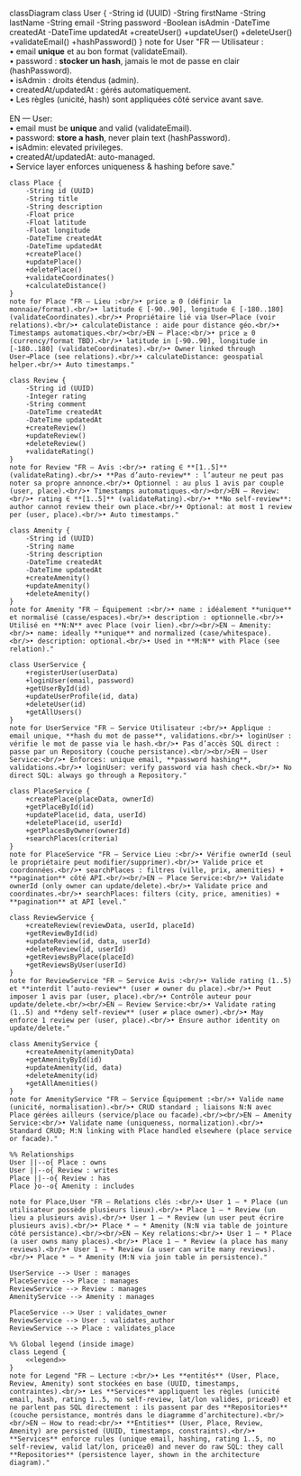 classDiagram
    class User {
        -String id (UUID)
        -String firstName
        -String lastName
        -String email
        -String password
        -Boolean isAdmin
        -DateTime createdAt
        -DateTime updatedAt
        +createUser()
        +updateUser()
        +deleteUser()
        +validateEmail()
        +hashPassword()
    }
    note for User "FR — Utilisateur :<br/>• email **unique** et au bon format (validateEmail).<br/>• password : **stocker un hash**, jamais le mot de passe en clair (hashPassword).<br/>• isAdmin : droits étendus (admin).<br/>• createdAt/updatedAt : gérés automatiquement.<br/>• Les règles (unicité, hash) sont appliquées côté service avant save.<br/><br/>EN — User:<br/>• email must be **unique** and valid (validateEmail).<br/>• password: **store a hash**, never plain text (hashPassword).<br/>• isAdmin: elevated privileges.<br/>• createdAt/updatedAt: auto-managed.<br/>• Service layer enforces uniqueness & hashing before save."

    class Place {
        -String id (UUID)
        -String title
        -String description
        -Float price
        -Float latitude
        -Float longitude
        -DateTime createdAt
        -DateTime updatedAt
        +createPlace()
        +updatePlace()
        +deletePlace()
        +validateCoordinates()
        +calculateDistance()
    }
    note for Place "FR — Lieu :<br/>• price ≥ 0 (définir la monnaie/format).<br/>• latitude ∈ [-90..90], longitude ∈ [-180..180] (validateCoordinates).<br/>• Propriétaire lié via User→Place (voir relations).<br/>• calculateDistance : aide pour distance géo.<br/>• Timestamps automatiques.<br/><br/>EN — Place:<br/>• price ≥ 0 (currency/format TBD).<br/>• latitude in [-90..90], longitude in [-180..180] (validateCoordinates).<br/>• Owner linked through User→Place (see relations).<br/>• calculateDistance: geospatial helper.<br/>• Auto timestamps."

    class Review {
        -String id (UUID)
        -Integer rating
        -String comment
        -DateTime createdAt
        -DateTime updatedAt
        +createReview()
        +updateReview()
        +deleteReview()
        +validateRating()
    }
    note for Review "FR — Avis :<br/>• rating ∈ **[1..5]** (validateRating).<br/>• **Pas d’auto-review** : l’auteur ne peut pas noter sa propre annonce.<br/>• Optionnel : au plus 1 avis par couple (user, place).<br/>• Timestamps automatiques.<br/><br/>EN — Review:<br/>• rating ∈ **[1..5]** (validateRating).<br/>• **No self-review**: author cannot review their own place.<br/>• Optional: at most 1 review per (user, place).<br/>• Auto timestamps."

    class Amenity {
        -String id (UUID)
        -String name
        -String description
        -DateTime createdAt
        -DateTime updatedAt
        +createAmenity()
        +updateAmenity()
        +deleteAmenity()
    }
    note for Amenity "FR — Équipement :<br/>• name : idéalement **unique** et normalisé (casse/espaces).<br/>• description : optionnelle.<br/>• Utilisé en **N:N** avec Place (voir lien).<br/><br/>EN — Amenity:<br/>• name: ideally **unique** and normalized (case/whitespace).<br/>• description: optional.<br/>• Used in **M:N** with Place (see relation)."

    class UserService {
        +registerUser(userData)
        +loginUser(email, password)
        +getUserById(id)
        +updateUserProfile(id, data)
        +deleteUser(id)
        +getAllUsers()
    }
    note for UserService "FR — Service Utilisateur :<br/>• Applique : email unique, **hash du mot de passe**, validations.<br/>• loginUser : vérifie le mot de passe via le hash.<br/>• Pas d’accès SQL direct : passe par un Repository (couche persistance).<br/><br/>EN — User Service:<br/>• Enforces: unique email, **password hashing**, validations.<br/>• loginUser: verify password via hash check.<br/>• No direct SQL: always go through a Repository."

    class PlaceService {
        +createPlace(placeData, ownerId)
        +getPlaceById(id)
        +updatePlace(id, data, userId)
        +deletePlace(id, userId)
        +getPlacesByOwner(ownerId)
        +searchPlaces(criteria)
    }
    note for PlaceService "FR — Service Lieu :<br/>• Vérifie ownerId (seul le propriétaire peut modifier/supprimer).<br/>• Valide price et coordonnées.<br/>• searchPlaces : filtres (ville, prix, amenities) + **pagination** côté API.<br/><br/>EN — Place Service:<br/>• Validate ownerId (only owner can update/delete).<br/>• Validate price and coordinates.<br/>• searchPlaces: filters (city, price, amenities) + **pagination** at API level."

    class ReviewService {
        +createReview(reviewData, userId, placeId)
        +getReviewById(id)
        +updateReview(id, data, userId)
        +deleteReview(id, userId)
        +getReviewsByPlace(placeId)
        +getReviewsByUser(userId)
    }
    note for ReviewService "FR — Service Avis :<br/>• Valide rating (1..5) et **interdit l’auto-review** (user ≠ owner du place).<br/>• Peut imposer 1 avis par (user, place).<br/>• Contrôle auteur pour update/delete.<br/><br/>EN — Review Service:<br/>• Validate rating (1..5) and **deny self-review** (user ≠ place owner).<br/>• May enforce 1 review per (user, place).<br/>• Ensure author identity on update/delete."

    class AmenityService {
        +createAmenity(amenityData)
        +getAmenityById(id)
        +updateAmenity(id, data)
        +deleteAmenity(id)
        +getAllAmenities()
    }
    note for AmenityService "FR — Service Équipement :<br/>• Valide name (unicité, normalisation).<br/>• CRUD standard ; liaisons N:N avec Place gérées ailleurs (service/place ou facade).<br/><br/>EN — Amenity Service:<br/>• Validate name (uniqueness, normalization).<br/>• Standard CRUD; M:N linking with Place handled elsewhere (place service or facade)."

    %% Relationships
    User ||--o{ Place : owns
    User ||--o{ Review : writes
    Place ||--o{ Review : has
    Place }o--o{ Amenity : includes

    note for Place,User "FR — Relations clés :<br/>• User 1 — * Place (un utilisateur possède plusieurs lieux).<br/>• Place 1 — * Review (un lieu a plusieurs avis).<br/>• User 1 — * Review (un user peut écrire plusieurs avis).<br/>• Place * — * Amenity (N:N via table de jointure côté persistance).<br/><br/>EN — Key relations:<br/>• User 1 — * Place (a user owns many places).<br/>• Place 1 — * Review (a place has many reviews).<br/>• User 1 — * Review (a user can write many reviews).<br/>• Place * — * Amenity (M:N via join table in persistence)."

    UserService --> User : manages
    PlaceService --> Place : manages
    ReviewService --> Review : manages
    AmenityService --> Amenity : manages

    PlaceService --> User : validates_owner
    ReviewService --> User : validates_author
    ReviewService --> Place : validates_place

    %% Global legend (inside image)
    class Legend {
        <<legend>>
    }
    note for Legend "FR — Lecture :<br/>• Les **entités** (User, Place, Review, Amenity) sont stockées en base (UUID, timestamps, contraintes).<br/>• Les **Services** appliquent les règles (unicité email, hash, rating 1..5, no self-review, lat/lon valides, price≥0) et ne parlent pas SQL directement : ils passent par des **Repositories** (couche persistance, montrés dans le diagramme d’architecture).<br/><br/>EN — How to read:<br/>• **Entities** (User, Place, Review, Amenity) are persisted (UUID, timestamps, constraints).<br/>• **Services** enforce rules (unique email, hashing, rating 1..5, no self-review, valid lat/lon, price≥0) and never do raw SQL: they call **Repositories** (persistence layer, shown in the architecture diagram)."

